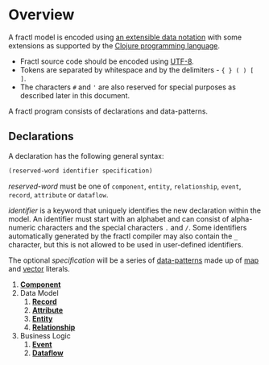 # Overview

A fractl model is encoded using [an extensible data notation](https://github.com/edn-format/edn)
with some extensions as supported by the [Clojure programming language](https://clojure.org).
* Fractl source code should be encoded using [UTF-8](https://en.wikipedia.org/wiki/UTF-8).
* Tokens are separated by whitespace and by the delimiters - `{ } ( ) [ ]`.
* The characters `#` and `'` are also reserved for special purposes as described later in this document.

A fractl program consists of declarations and data-patterns.

## Declarations
A declaration has the following general syntax:

```clojure
(reserved-word identifier specification)
```

*reserved-word* must be one of `component`, `entity`, `relationship`, `event`, `record`, `attribute` or `dataflow`.

*identifier* is a keyword that uniquely identifies the new declaration within the model. An identifier
must start with an alphabet and can consist of alpha-numeric characters and the special characters `.` and `/`.
Some identifiers automatically generated by the fractl compiler may also contain the `_` character, but this
is not allowed to be used in user-defined identifiers.

The optional *specification* will be a series of [data-patterns](#data_patterns) made up of
[map](https://github.com/edn-format/edn#maps) and [vector](https://github.com/edn-format/edn#vectors) literals.


1. **[Component](component.md)**
2. Data Model
    1. **[Record](data-model/record.md)**
    2. **[Attribute](data-model/attribute.md)**
    3. **[Entity](data-model/entity.md)**
    4. **[Relationship](data-model/relationship.md)**
3. Business Logic
    1. **[Event](business-logic/event.md)**
    2. **[Dataflow](business-logic/dataflow.md)**
